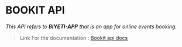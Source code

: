 # BOOKIT API

*This API refers to __BIYETI-APP__ that is an app for online events booking.*<br>
> Link For the documentation : [Bookit api docs](https://bookit10.herokuapp.com/api/v1)
